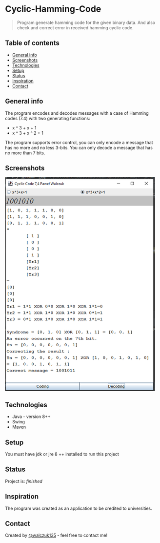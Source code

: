 # Cyclic-Hamming-Code
> Program generate hamming code for the given binary data. And also check and correct error in received hamming cyclic code.

## Table of contents
* [General info](#general-info)
* [Screenshots](#screenshots)
* [Technologies](#technologies)
* [Setup](#setup)
* [Status](#status)
* [Inspiration](#inspiration)
* [Contact](#contact)

## General info
The program encodes and decodes messages with a case of Hamming codes (7.4) with two generating functions:
* x ^ 3 + x + 1
* x ^ 3 + x ^ 2 + 1

The program supports error control, you can only encode a message that has no more and no less 3-bits. You can only decode a message that has no more than 7 bits.
## Screenshots
![Example screenshot](https://github.com/walczuk135/Cyclic-Hamming-Code/blob/master/Example%20cyclic%20code.PNG)

## Technologies
* Java - version 8++
* Swing
* Maven

## Setup
You must have jdk or jre 8 ++ installed to run this project

## Status
Project is:  _finished_

## Inspiration
The program was created as an application to be credited to universities.

## Contact
Created by [@walczuk135](walczuk135@gmail.com) - feel free to contact me!
